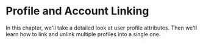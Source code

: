 # Profile and Account Linking

In this chapter, we'll take a detailed look at user profile attributes. 
Then we'll learn how to link and unlink multiple profiles into a single one.
